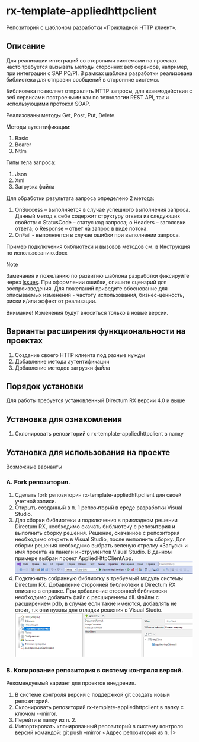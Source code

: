 # rx-template-appliedhttpclient
Репозиторий с шаблоном разработки «Прикладной HTTP клиент».

## Описание
Для реализации интеграций со стороними системами на проектах часто требуется вызывать методы сторонних веб сервисов, например, при интеграции с SAP PO/PI.
В рамках шаблона разработки реализована библиотека для отправки сообщений в сторонние системы.

Библиотека позволяет отправлять HTTP запросы, для взаимодействия с веб сервисами построеными как по технологии REST API, так и использующими протокол SOAP.

Реализованы методы Get, Post, Put, Delete. 

Методы аутентификации: 
1. Basic
2. Bearer
3. Ntlm

Типы тела запроса:
1. Json
2. Xml
3. Загрузка файла

Для обработки результата запроса определено 2 метода:
1. OnSuccess – выполняется в случае успешного выполнения запроса. Данный метод в себе содержит структуру ответа из следующих свойств:
  o	StatusCode – статус код запроса;
  o	Headers – заголовки ответа;
  o	Response – ответ на запрос в виде потока.
2. OnFail - выполняется в случае ошибки при выполнении запроса.

Пример подключения библиотеки и вызовов методов см. в Инструкция по использованию.docx

> [!NOTE]
> Замечания и пожеланию по развитию шаблона разработки фиксируйте через [Issues](https://github.com/DirectumCompany/rx-template-appliedhttpclient/issues).
При оформлении ошибки, опишите сценарий для воспроизведения. Для пожеланий приведите обоснование для описываемых изменений - частоту использования, бизнес-ценность, риски и/или эффект от реализации.
> 
> Внимание! Изменения будут вноситься только в новые версии.

## Варианты расширения функциональности на проектах
1. Создание своего HTTP клиента под разные нужды
2. Добавление метода аутентификации
3. Добавление методов загрузки файла 

## Порядок установки
Для работы требуется установленный Directum RX версии 4.0 и выше

## Установка для ознакомления
1. Склонировать репозиторий с rx-template-appliedhttpclient в папку

## Установка для использования на проекте
Возможные варианты

### A. Fork репозитория.
1. Сделать fork репозитория rx-template-appliedhttpclient для своей учетной записи.
2. Открыть созданный в п. 1 репозиторий в среде разработки Visual Studio.
3. Для сборки библиотеки и подключения в прикладном решении Directum RX, необходимо скачать библиотеку с репозитория и выполнить сборку решения.
Решение, скачанное с репозитория необходимо открыть в Visual Studio, после выполнить сборку. 
Для сборки решения необходимо выбрать зеленую стрелку «Запуск» и имя проекта на панели инструментов Visual Studio. В данном примере выбран проект AppliedHttpClientApp.
![Imgae alt](https://github.com/DirectumCompany/rx-template-appliedhttpclient/raw/main/img/1.png)
4. Подключить собранную библиотку в требуемый модуль системы Directum RX. Добавление сторонней библиотеки в Directum RX описано в справке. При добавление сторонней библиотеки необходимо добавить файл с расширением dll. Файлы с расширением pdb, в случае если такие имеются, добавлять не стоит, т.к они нужны для отладки решения в Visual Studio.
![Imgae alt](https://github.com/DirectumCompany/rx-template-appliedhttpclient/raw/main/img/2.png)

### B. Копирование репозитория в систему контроля версий.
Рекомендуемый вариант для проектов внедрения.
1. В системе контроля версий с поддержкой git создать новый репозиторий.
2. Склонировать репозиторий rx-template-appliedhttpclient в папку с ключом --mirror.
3. Перейти в папку из п. 2.
4. Импортировать клонированный репозиторий в систему контроля версий командой:
git push –mirror <Адрес репозитория из п. 1>
